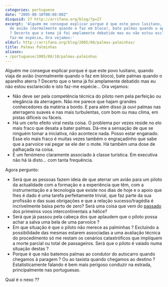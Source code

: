 ```yaml
---
categories: portuguese
date: "2005-08-10T00:08:00Z"
disqusid: 27 http://arrifana.org/blog/?p=27
excerpt: 'Alguém me consegue explicar porque é que este povo lusitano, quando viaja
  de avião (normalmente quando o faz em bloco), bate palmas quando o aparelho aterra
  ? Decerto que o tema já foi amplamente debatido mas eu não estou esclarecido e isto
  faz-me espécie… Ora vejamos:'
oldurl: http://arrifana.org/blog/2005/08/palmas-palminhas/
title: Palmas Palminhas
aliases:
- /portuguese/2005/08/10/palmas-palminhas
---
```


Alguém me consegue explicar porque é que este povo lusitano, quando viaja de avião (normalmente quando o faz em bloco), bate palmas quando o aparelho aterra ? Decerto que o tema já foi amplamente debatido mas eu não estou esclarecido e isto faz-me espécie…
Ora vejamos:

- Não deve ser pela competência técnica do piloto nem pela perfeição ou elegância da aterragem. Não me parece que hajam grandes conhecedores da matéria a bordo. E para além disso já ouvi palmas nas aterragens suaves e nas mais turbulentas, com bom ou mau clima, em pistas difíceis ou fáceis.
- Há um certo efeito viral nesta coisa. O problema por vezes reside no elo mais fraco que desata a bater palmas. Dá-me a sensação de que se ninguém tomar a iniciativa, não acontece nada. Posso estar enganado. Esse elo mais fraco é muitas vezes também o engraçadinho que sabe que a parvoíce vai pegar se ele der o mote. Há também uma dose de palhaçada na coisa.
- É um fenómeno claramente associado à classe turística. Em executiva não há lá disto… com tanta frequência.

Agora pergunto:

- Será que as pessoas fazem ideia de que aterrar um avião para um piloto da actualidade com a formação e a experiência que têm, com a instrumentação e a tecnologia que existe nos dias de hoje e o apoio que lhes é dado é uma tarefa perfeitamente trivial, que faz parte da sua profissão e das suas obrigações e que a relação  sucesso/tragédia é incrivelmente baixa perto de zero? Será uma coisa que vem do [passado][1] dos primeiros voos intercontinentais a hélice?
- Será que já passou pela cabeça dos que aplaudem que o piloto possa achar a salva uma bela de uma parvoíce ?
- Em que situação é que o piloto não merece as palminhas ? Excluindo a possibilidade das mesmas estarem associadas a uma avaliação técnica do procedimento só me restam os cenários catastróficos que impliquem a morte parcial ou total de passageiros. Será que o piloto é vaiado numa situação destas ?
- Porque é que não batemos palmas ao condutor do autocarro quando chegamos à paragem ? Ou ao taxista quando chegamos ao destino ? Estatisticamente falando é bem mais perigoso conduzir na estrada, principalmente nas portuguesas.

Qual é o nexo ??

[1]: http://pt.wikipedia.org/wiki/Hist%C3%B3ria_da_avia%C3%A7%C3%A3o